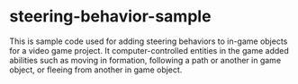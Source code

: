 # steering-behavior-sample
This is sample code used for adding steering behaviors to in-game objects for a video game project. It computer-controlled entities in the game added abilities such as moving in formation, following a path or another in game object, or fleeing from another in game object.
